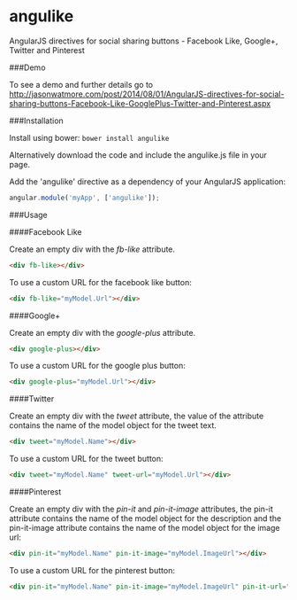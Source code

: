 angulike
========

AngularJS directives for social sharing buttons - Facebook Like, Google+, Twitter and Pinterest 

###Demo

To see a demo and further details go to http://jasonwatmore.com/post/2014/08/01/AngularJS-directives-for-social-sharing-buttons-Facebook-Like-GooglePlus-Twitter-and-Pinterest.aspx

###Installation

Install using bower: `bower install angulike`

Alternatively download the code and include the angulike.js file in your page.

Add the 'angulike' directive as a dependency of your AngularJS application:

```javascript
angular.module('myApp', ['angulike']);
```

###Usage

####Facebook Like

Create an empty div with the *fb-like* attribute.

```html
<div fb-like></div>
```

To use a custom URL for the facebook like button:

```html
<div fb-like="myModel.Url"></div>
```

####Google+

Create an empty div with the *google-plus* attribute.

```html
<div google-plus></div>
```

To use a custom URL for the google plus button:

```html
<div google-plus="myModel.Url"></div>
```

####Twitter

Create an empty div with the *tweet* attribute, the value of the attribute contains the name of the model object for the tweet text.

```html
<div tweet="myModel.Name"></div>
```

To use a custom URL for the tweet button:

```html
<div tweet="myModel.Name" tweet-url="myModel.Url"></div>
```

####Pinterest

Create an empty div with the *pin-it* and *pin-it-image* attributes, the pin-it attribute contains the name of the model object for the 
description and the pin-it-image attribute contains the name of the model object for the image url:

```html
<div pin-it="myModel.Name" pin-it-image="myModel.ImageUrl"></div>
```

To use a custom URL for the pinterest button:

```html
<div pin-it="myModel.Name" pin-it-image="myModel.ImageUrl" pin-it-url="myModel.Url"></div>
```
